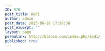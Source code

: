 ```yaml
---
ID: 970
post_title: Kodi
author: admin
post_date: 2015-08-18 17:56:30
post_excerpt: ""
layout: page
permalink: http://blobim.com/index.php/kodi/
published: true
---
```

<script type='text/javascript' src='https://www.openhub.net/p/website/widgets/project_factoids_stats?format=js'></script>